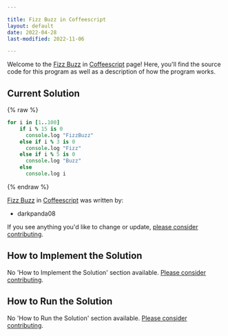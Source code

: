 ```yaml
---

title: Fizz Buzz in Coffeescript
layout: default
date: 2022-04-28
last-modified: 2022-11-06

---
```


Welcome to the [Fizz Buzz](https://sampleprograms.io/projects/fizz-buzz) in [Coffeescript](https://sampleprograms.io/languages/coffeescript) page! Here, you'll find the source code for this program as well as a description of how the program works.

## Current Solution

{% raw %}

```coffeescript
for i in [1..100]	
    if i % 15 is 0	
      console.log "FizzBuzz"	
    else if i % 3 is 0	
      console.log "Fizz"	
    else if i % 5 is 0	
      console.log "Buzz"	
    else	
      console.log i
```

{% endraw %}

[Fizz Buzz](https://sampleprograms.io/projects/fizz-buzz) in [Coffeescript](https://sampleprograms.io/languages/coffeescript) was written by:

- darkpanda08

If you see anything you'd like to change or update, [please consider contributing](https://github.com/TheRenegadeCoder/sample-programs).

## How to Implement the Solution

No 'How to Implement the Solution' section available. [Please consider contributing](https://github.com/TheRenegadeCoder/sample-programs-website).

## How to Run the Solution

No 'How to Run the Solution' section available. [Please consider contributing](https://github.com/TheRenegadeCoder/sample-programs-website).